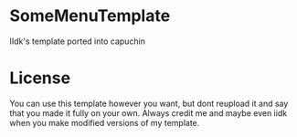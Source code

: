 # SomeMenuTemplate
IIdk's template ported into capuchin

# License
You can use this template however you want, but dont reupload it and say that you made it fully on your own. Always credit me and maybe even iidk when you make modified versions of my template.
